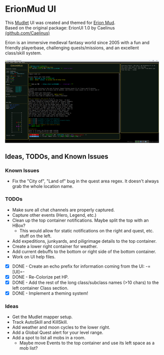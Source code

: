 # ErionMud UI

This [Mudlet](mudlet.org) UI was created and themed for [Erion Mud](erionmud.com).  
Based on the original package: ErionUI 1.0 by Caelinus [(github.com/Caelinus)](github.com/Caelinus)

Erion is an immersive medieval fantasy world since 2005 with a fun and friendly playerbase, challenging quests/missions, and an excellent class/skill system.

<img src="src/resources/images/ui-fullscreen.png" alt="ErionMud UI" width="800"/>

## Ideas, TODOs, and Known Issues

### Known Issues

- Fix the "City of", "Land of" bug in the quest area regex. It doesn't always grab the whole location name.

### TODOs

- Make sure all chat channels are properly captured.
- Capture other events (Hero, Legend, etc.)
- Clean up the top container notifications. Maybe split the top with an HBox?
  - This would allow for static notifications on the right and quest, etc. stuff on the left.
- Add expeditions, junkyards, and piligrimage details to the top container.
- Create a lower right container for weather.
- Add current debuffs to the bottom or right side of the bottom container.
- Work on UI help files.

- [X] DONE - Create an echo prefix for information coming from the UI: -=[UI]=-  
- [X] DONE -  Re-Colorize pet HP.
- [X] DONE -  Add the rest of the long class/subclass names (>10 chars) to the left container Class section.
- [X] DONE -  Implement a theming system!

### Ideas

- Get the Mudlet mapper setup.
- Track AutoSkill and KillSkill.
- Add weather and moon cycles to the lower right.
- Add a Global Quest alert for your level range.
- Add a spot to list all mobs in a room.
  - Maybe move Events to the top container and use its left space as a mob list?
